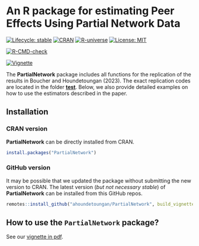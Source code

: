 # An R package for estimating Peer Effects Using Partial Network Data

<!-- badges: start -->
  [![Lifecycle: stable](https://img.shields.io/badge/lifecycle-stable-blue.svg)](https://lifecycle.r-lib.org/articles/stages.html#stable)
  [![CRAN](https://www.r-pkg.org/badges/version/PartialNetwork)](https://CRAN.R-project.org/package=PartialNetwork)
  [![R-universe](https://ahoundetoungan.r-universe.dev/badges/PartialNetwork)](https://ahoundetoungan.r-universe.dev/ui#package:PartialNetwork)
  [![License: MIT](https://img.shields.io/badge/License-MIT-yellow.svg)](https://opensource.org/licenses/MIT)
  
  [![R-CMD-check](https://github.com/ahoundetoungan/PartialNetwork/actions/workflows/R-CMD-check.yml/badge.svg)](https://github.com/ahoundetoungan/QuantilePeer/actions/workflows/R-CMD-check.yml)
   
  [![Vignette](https://img.shields.io/badge/vignette-introduction-blue.svg)](https://nbviewer.org/github/ahoundetoungan/PartialNetwork/blob/master/doc/PartialNetwork_vignette.pdf)

<!-- badges: end -->


The **PartialNetwork** package includes all functions for the replication of the results in Boucher and Houndetoungan (2023). The exact replication codes are located in the folder [**test**](https://github.com/ahoundetoungan/PartialNetwork/tree/master/test). Below, we also provide detailed examples on how to use the estimators described in the paper.

## Installation
### CRAN version
**PartialNetwork** can be directly installed from CRAN.
```R
install.packages("PartialNetwork")
```

### GitHub version
It may be possible that we updated the package without submitting the new version to CRAN. The latest version (*but not necessary stable*) of **PartialNetwork** can be installed from this GitHub repos. 
```R
remotes::install_github("ahoundetoungan/PartialNetwork", build_vignettes = TRUE)
```
## How to use the `PartialNetwork` package?
See our [vignette in pdf](https://nbviewer.jupyter.org/github/ahoundetoungan/PartialNetwork/blob/master/doc/PartialNetwork_vignette.pdf).
<!--## Instrumental Variable procedure

We provide the function `sim.IV(dnetwork, X, y, replication, power)` where `dnetwork` is the network linking probabilities, `X` is a matrix of covariates, `y` (optional) is the vector of outcome, `replication` (optional, default = 1) is the number of replication, and `power` (optional, default = 1) is the number of powers of the interaction matrix used to generate the instruments. The function outputs a proxy for Gy and simulated instruments. See the help file (`? sim.IV`) of the function for details. The following code provides an example using a single group of network.

```R
# initialize parameters
# number of groups
M             <- 5
# size of the group
N             <- 100      
# value of lambda (precision parameter for the network formation model)
lambda        <- 1   
# individual effects
beta          <- c(2, 1, 1.5) 
# contextual effects
gamma         <- c(5, -3) 
# endogenous effect
alpha         <- 0.4
# std-dev errors
se            <- 1

# network probabilities
Prob          <- list()

for (m in 1:M) {
  # heterogeneity of the linking probabilities
  c           <- rnorm(N*N, 0, 1) 
  # generate linking probabilities
  Pm          <- matrix(exp(c / lambda) / (1 + exp(c / lambda)), N)
  # no self-link
  diag(Pm)    <- 0 
  Prob[[m]]   <- Pm
}

# generate data
X             <- matrix(data =  NA, nrow = 0, ncol = 2)
y             <- c()

for (m in 1:M) {
  # generate the 'observed network'
  Gm          <- sim.network(Prob[[m]]) 
  rs          <- rowSums(Gm)
  rs[rs == 0] <- 1
  # row-normalize
  Wm          <- Gm/rs
  # covariates
  Xm          <- cbind(rnorm(N,0,5),rpois(N,6)) 
  # endogenous variable, no contextual effect
  ym          <- solve(diag(N) - alpha * Wm) %*% (cbind(rep(1, N), Xm) %*% beta + rnorm(N,0,se)) 
  y           <- c(y, ym)
  X           <- rbind(X, Xm)
}

# generate instruments 
instr         <- sim.IV(Prob, X, y, replication = 1, power = 2)

GY1c1         <- instr[[1]]$G1y       # proxy for Gy (draw 1)
GXc1          <- instr[[1]]$G1X[,,1]  # proxy for GX (draw 1)
G2Xc1         <- instr[[1]]$G1X[,,2]  # proxy for GGX (draw 1)
GXc2          <- instr[[1]]$G2X[,,1]  # proxy for GX (draw 2)
G2Xc2         <- instr[[1]]$G2X[,,2]  # proxy for GGX (draw 2)
```
Once the instruments are generated, the estimation can be performed using standard tools, e.g. the function `ivreg` from the [**AER**](https://cran.r-project.org/package=AER) package. For example:
  ```R
# build dataset
# keep only instrument constructed using a different draw than the one used to proxy Gy
dataset           <- as.data.frame(cbind(y,X,GY1c1,GXc2,G2Xc2)) 
# rename variables
colnames(dataset) <- c("y","X1","X2","Gy1","Z1","Z2","ZZ1","ZZ2") 
library(AER)
results           <- ivreg(y ~ X1 + X2 + Gy1 | X1 + X2 + Z1 + Z2 + ZZ1 + ZZ2, data = dataset)
summary(results)
```

## Bayesian estimator

The Bayesian estimator is neatly packed in the function `mcmcSAR(formula, contextual, start, G0, hyperparms, iteration, ctrl.mcmc, data)`, where `formula` is the model equation, `contextual` indicates if the model has contextual effects, `start` (optional) is the parameter initialization, `G0` (optional) is the starting of the network,  `hyperparam` specify the prior distributions, including the network linking probabilities, `iterations` (optional, default = 2000) is the number of MCMC steps to be performed, `ctrl.mcmc` set some controls for the MCMC and `data` contains the data (if not specified R will search the variables in the global environment). See the help (`? mcmcSAR`) file for a complete description. Below, we provide a simple example using simulated data.

### Simulate data
```R
# Number of groups
M             <- 100
# size of each group
N             <- rep(50,M)
# precision parameter for the network formation process
lambda        <- 1 

G             <- list()

# individual effects
beta          <- c(2,1,1.5) 
# contextual effects
gamma         <- c(5,-3) 
# endogenous effect
alpha         <- 0.4
# std-dev errors
se            <- 1 

prior         <-list()

## generate network probabilities
for (m in 1:M) {
  Nm          <- N[m]
  c           <- rnorm(Nm*Nm,0,1)
  # linking probabilities
  Prob        <- matrix(exp(c/lambda)/(1+exp(c/lambda)),Nm) 
  # no self-link
  diag(Prob)  <- 0 
  prior[[m]]  <-Prob
}

## generate data
# covariates
X             <- cbind(rnorm(sum(N),0,5),rpois(sum(N),7))
# dependent variable
y             <- c()

for (m in 1:M) {
  Nm          <- N[m]
  # true network
  Gm          <- matrix(runif(Nm^2),Nm,Nm) < prior[[m]] 
  # no self-link
  diag(Gm)    <- rep(0,Nm) 
  G[[m]]      <- Gm
  rsm         <- rowSums(Gm)
  rsm[rsm==0] <- 1
  # normalize
  Gm          <- Gm/rsm 
  # rows index of group m
  r2          <- sum(N[1:m])
  r1          <- r2 - Nm + 1
  # contextual effect
  Xm          <- X[r1:r2,]
  GXm         <- Gm %*% Xm
  y[r1:r2]    <- solve(diag(Nm)-alpha*Gm) %*% (cbind(rep(1,Nm),Xm) %*% beta + GXm %*% gamma + rnorm(Nm,0,se)) 
}
```

### Estimate the model on simulated data
```R
# set the hyperparameter
# the hyperparameter is a list
hyperparms    <- list("dnetwork" = prior) 

# launch the MCMC
ctrl          <- list(print.level = 2)
out           <- mcmcSAR(y ~ X | X, hyperparms = hyperparms, ctrl.mcmc = ctrl)

# the packahe has summary and plot methods of class S3
# summary
summary(out)
# plot simulations
plot(out)
# plot density functions
plot(out, plot.type = "dens")
```
## ARD, Breza et al. (2020)

### Simulation procedure
The data is simulated following a procedure similar to the one in Breza et al. (2020). One notable exception is how we attribute traits to individuals. The code uses the functions `rvMF` (random variable generator von Mises-Fisher (vMF)), `dvMF` (density vMF), `CpvMF` (Normalizing constant, vMF), `sim.dnetwork` (linking probabilities) and `sim.network` (drawn network from probabilities). See the associated help files for details. Below, we provide an example using only one group.

```R
# Sample size
N       <- 500 

# ARD parameters
genzeta <- 1
mu      <- -1.35
sigma   <- 0.37
K       <- 12    # number of traits
P       <- 3     # Sphere dimension 


# Generate z (spherical coordinates)
genz    <- rvMF(N,rep(0,P))

# Generate nu  from a Normal distribution with parameters mu and sigma (The gregariousness)
gennu   <- rnorm(N,mu,sigma)

# compute degrees
gend    <- N*exp(gennu)*exp(mu+0.5*sigma^2)*exp(logCpvMF(P,0) - logCpvMF(P,genzeta))

# Link probabilities
Probabilities <- sim.dnetwork(gennu,gend,genzeta,genz) 

# Adjacency matrix
G        <- sim.network(Probabilities)

# Generate vk, the trait location
genv     <- rvMF(K,rep(0,P))

# set fixed some vk  distant
genv[1,] <- c(1,0,0)
genv[2,] <- c(0,1,0)
genv[3,] <- c(0,0,1)

# eta, the intensity parameter
geneta   <-abs(rnorm(K,2,1))

# Build traits matrix
densityatz       <- matrix(0,N,K)
for(k in 1:K){
  densityatz[,k] <- dvMF(genz,genv[k,]*geneta[k])
}
trait       <- matrix(0,N,K)

for(k in 1:K){
  trait[,k] <- densityatz[,k]>sort(densityatz[,k],decreasing = T)[runif(1,0.05*N,0.25*N)]
}
# print a percentage of people having a trait
colSums(trait)*100/N
  
# Build ADR
ARD         <- G %*% trait
  
# generate b
genb        <- numeric(K)
for(k in 1:K){
   genb[k]  <- sum(G[,trait[,k]==1])/sum(G)
}

```
### Estimate the model on simulated data

We present a simple function wrapping, `mcmcARD`, for the estimation procedure proposed by Breza et al. (2020). For specific information on the function, see the help file.

```R
# initialization 
d0     <- exp(rnorm(N)); b0 <- exp(rnorm(K)); eta0 <- rep(1,K);
zeta0  <- 05; z0 <- matrix(rvMF(N,rep(0,P)),N); v0 <- matrix(rvMF(K,rep(0,P)),K)
  
# We should fix some vk and bk
vfixcolumn      <- 1:5
bfixcolumn      <- c(3, 5)
b0[bfixcolumn]  <- genb[bfixcolumn]
v0[vfixcolumn,] <- genv[vfixcolumn,]
start           <- list("z" = z0, "v" = v0, "d" = d0, "b" = b0, "eta" = eta0, "zeta" = zeta0)
  
# MCMC
out   <- mcmcARD(Y = ARD, traitARD = trait, start = start, fixv = vfixcolumn, consb = bfixcolumn, iteration = 5000)

# fit network distribution using the estimates from mcmcARD
dist  <- fit.dnetwork(out, traitARD = trait)
```-->
